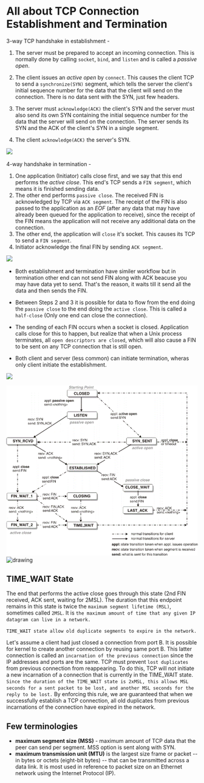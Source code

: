 # All about TCP Connection Establishment and Termination

3-way TCP handshake in establishment -

1. The server must be prepared to accept an incoming connection. This is normally done by calling `socket`, `bind`, and `listen` and is called a _passive open_.

2. The client issues an _active open_ by `connect`. This causes the client TCP to send a `synchronize(SYN)` segment, which tells the server the client's initial sequence number for the data that the client will send on the connection. There is no data sent with the SYN, just few headers.

3. The server must `acknowledge(ACK)` the client's SYN and the server must also send its own SYN containing the initial sequence number for the data that the server will send on the connection. The server sends its SYN and the ACK of the client's SYN in a single segment.

4. The client `acknowledge(ACK)` the server's SYN.

![](https://linuxhint.com/wp-content/uploads/2021/05/image2-3.png)


4-way handshake in termination - 

1. One application (Initiator) calls close first, and we say that this end performs the _active close_. This end's TCP sends a `FIN segment`, which means it is finished sending data.
2. The other end performs `passive close`. The received FIN is acknowledged by TCP via `ACK segment`. The receipt of the FIN is also passed to the application as an _EOF_ (after any data that may have already been queued for the application to receive), since the receipt of the FIN means the application will not receive any additional data on the connection.
3. The other end, the application will `close` it's socket. This causes its TCP to send a `FIN segment`.
4. Initiator acknowledge the final FIN by sending `ACK segment`.


![](https://upload.wikimedia.org/wikipedia/commons/8/8a/TCP_connection_Termination.png)

* Both establishment and termination have similer workflow but in termination other end can not send FIN along with ACK beacuse you may have data yet to send. That's the reason, it waits till it send all the data and then sends the FIN.

* Between Steps 2 and 3 it is possible for data to flow from the end doing the `passive close` to the end doing the `active close`. This is called a `half-close` (Only one end can close the connection).

* The sending of each FIN occurs when a socket is closed. Application calls close for this to happen, but realize that when a Unix process terminates, all `open descriptors are closed`, which will also cause a FIN to be sent on any TCP connection that is still open.

*  Both client and server (less common) can initiate termination, wheras only client initiate the establishment.

![](https://i.imgur.com/2XzVQBH.jpeg)

<img src="doc/images/tcp_state_transition.gif" style="width:700px;"/>
<img src="https://www.masterraghu.com/subjects/np/introduction/unix_network_programming_v1.3/files/02fig05.gif" alt="drawing" style="width:600px;"/>


## TIME_WAIT State

The end that performs the active close goes through this state (2nd FIN received, ACK sent, waiting for 2MSL). The duration that this endpoint remains in this state is twice the `maximum segment lifetime (MSL)`, sometimes called `2MSL`. It is `the maximum amount of time that any given IP datagram can live in a network.`

```
TIME_WAIT state allow old duplicate segments to expire in the network.
```

Let's assume a client had just closed a connection from port B. It is possible for kernel to create another connection by reusing same port B. This latter connection is called an `incarnation of the previous connection` since the IP addresses and ports are the same. TCP must prevent `lost duplicates` from previous connection from reappearing. To do this, TCP will not initiate a new incarnation of a connection that is currently in the TIME_WAIT state. `Since the duration of the TIME_WAIT state is 2xMSL, this allows MSL seconds for a sent packet to be lost, and another MSL seconds for the reply to be lost.` By enforcing this rule, we are guaranteed that when we successfully establish a TCP connection, all old duplicates from previous incarnations of the connection have expired in the network.


## Few terminologies

* **maximum segment size (MSS)** - maximum amount of TCP data that the peer can send per segment. MSS option is sent along with SYN.
* **maximum transmission unit (MTU)** is the largest size frame or packet -- in bytes or octets (eight-bit bytes) -- that can be transmitted across a data link. It is most used in reference to packet size on an Ethernet network using the Internet Protocol (IP).
